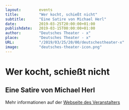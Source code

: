 ```yaml
---
layout:        events
title:         "Wer kocht, schießt nicht"
subtitle:      "Eine Satire von Michael Herl"
date:          2019-03-25T20:00:00+01:00
publishdate:   2019-03-15T00:00:00+01:00
author:        "Deutsches Theater - x"
place:         "Deutsches Theater - x"
URL:           "/2019/03/25/20/00/deutschestheater-x"
image:         "deutsches-theater-icon.png"
---
```


Wer kocht, schießt nicht
===========

Eine Satire von Michael Herl
-----------



Mehr informationen auf der [Webseite des Veranstalters](https://www.dt-goettingen.de/stueck/wer-kocht-schiesst-nicht/)
